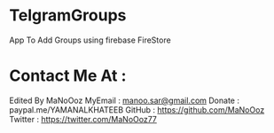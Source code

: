 # TelgramGroups
App To Add Groups using firebase FireStore
# Contact Me At : 

Edited  By MaNoOoz
MyEmail : manoo.sar@gmail.com 
Donate : paypal.me/YAMANALKHATEEB 
GitHub :  https://github.com/MaNoOoz 
Twitter : https://twitter.com/MaNoOoz77 
